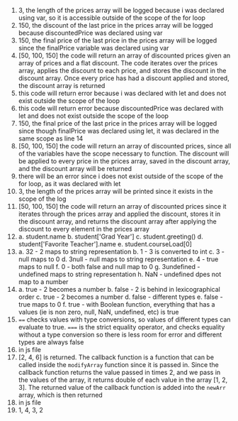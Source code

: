 1. 3, the length of the prices array will be logged because i was declared using var, so it is accessible outside of the scope of the for loop
2. 150, the discount of the last price in the prices array will be logged because discountedPrice was declared using var
3. 150, the final price of the last price in the prices array  will be logged since the finalPrice variable was declared using var
4. [50, 100, 150] the code will return an array of discounted prices given an array of prices and a flat discount. The code iterates over the prices array, applies the discount to each price, and stores the discount in the discount array. Once every price has had a discount applied and stored, the discount array is returned
5. this code will return error because i was declared with let and does not exist outside the scope of the loop
6. this code will return error because discountedPrice was declared with let and does not exist outside the scope of the loop
7. 150, the final price of the last price in the prices array  will be logged since though finalPrice was declared using let, it was declared in the same scope as line 14
8. [50, 100, 150] the code will return an array of discounted prices, since all of the variables have the scope necessary to function. The discount will be applied to every price in the prices array, saved in the discount array, and the discount array will be returned
9. there will be an error since i does not exist outside of the scope of the for loop, as it was declared with let
10. 3, the length of the prices array will be printed since it exists in the scope of the log
11. [50, 100, 150] the code will return an array of discounted prices since it iterates through the prices array and applied the discount, stores it in the discount array, and returns the discount array after applying the discount to every element in the prices array
12. a. student.name
    b. student['Grad Year']
    c. student.greeting()
    d. student['Favorite Teacher'].name
    e. student.courseLoad[0]
13. a. 32 - 2 maps to string representation
    b. 1 - 3 is converted to int
    c. 3 - null maps to 0
    d. 3null - null maps to string representation
    e. 4 - true maps to null
    f. 0 - both false and null map to 0
    g. 3undefined - undefined maps to string representation
    h. NaN - undefined dpes not map to a number
14. a. true - 2 becomes a number
    b. false - 2 is behind in lexicographical order
    c. true - 2 becomes a number
    d. false - different types
    e. false - true maps to 0
    f. true - with Boolean function, everything that has a values (ie is non zero, null, NaN, undefined, etc) is true
15. `==` checks values with type conversions, so values of different types can evaluate to true. `===` is the strict equality operator, and checks equality without a type conversion so there is less room for error and different types are always false
16. in js file
17. [2, 4, 6] is returned. The callback function is a function that can be called inside the `modifyArray` function since it is passed in. Since the callback function returns the value passed in times 2, and we pass in the values of the array, it returns double of each value in the array [1, 2, 3]. The returned value of the callback function is added into the `newArr` array, which is then returned
18. in js file
19. 1, 4, 3, 2